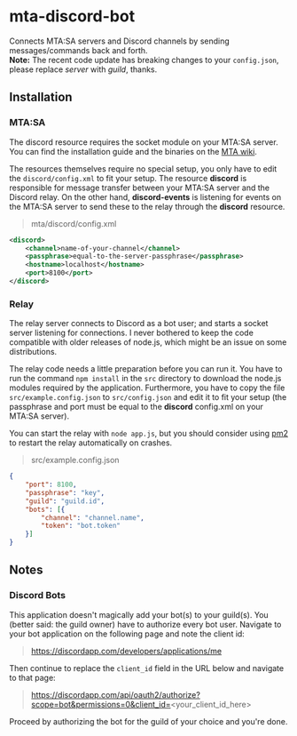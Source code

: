 # mta-discord-bot
Connects MTA:SA servers and Discord channels by sending messages/commands back and forth.  
**Note:** The recent code update has breaking changes to your `config.json`, please replace _server_ with _guild_, thanks.

## Installation

### MTA:SA
The discord resource requires the socket module on your MTA:SA server. You can find the installation guide
and the binaries on the [MTA wiki](https://wiki.multitheftauto.com/wiki/Modules/Sockets).

The resources themselves require no special setup, you only have to edit the `discord/config.xml` to fit your setup.
The resource **discord** is responsible for message transfer between your MTA:SA server and the Discord relay.
On the other hand, **discord-events** is listening for events on the MTA:SA server to send these to the relay
through the **discord** resource.

> mta/discord/config.xml
```xml
<discord>
    <channel>name-of-your-channel</channel>
    <passphrase>equal-to-the-server-passphrase</passphrase>
    <hostname>localhost</hostname>
    <port>8100</port>
</discord>
```

### Relay
The relay server connects to Discord as a bot user; and starts a socket server listening for connections. I never
bothered to keep the code compatible with older releases of node.js, which might be an issue on some distributions.

The relay code needs a little preparation before you can run it. You have to run the command `npm install` in the `src`
directory to download the node.js modules required by the application. Furthermore, you have to copy the file
`src/example.config.json` to `src/config.json` and edit it to fit your setup
(the passphrase and port must be equal to the **discord** config.xml on your MTA:SA server).

You can start the relay with `node app.js`, but you should consider using [pm2](https://github.com/Unitech/pm2) to restart
the relay automatically on crashes.

> src/example.config.json
```json
{
    "port": 8100,
    "passphrase": "key",
    "guild": "guild.id",
    "bots": [{
        "channel": "channel.name",
        "token": "bot.token"
    }]
}
```

## Notes

### Discord Bots
This application doesn't magically add your bot(s) to your guild(s). You (better said: the guild owner) have to authorize every bot user. Navigate to your bot application on the following page and note the client id:
> https://discordapp.com/developers/applications/me

Then continue to replace the `client_id` field in the URL below and navigate to that page:
> https://discordapp.com/api/oauth2/authorize?scope=bot&permissions=0&client_id=<your_client_id_here>

Proceed by authorizing the bot for the guild of your choice and you're done.
